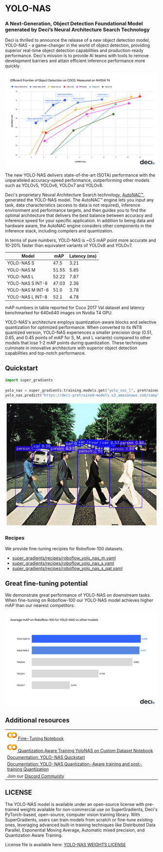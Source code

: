 # YOLO-NAS
### A Next-Generation, Object Detection Foundational Model generated by Deci’s Neural Architecture Search Technology

Deci is thrilled to announce the release of a new object detection model, YOLO-NAS - a game-changer in the world of object detection, providing superior real-time object detection capabilities and production-ready performance. Deci's mission is to provide AI teams with tools to remove development barriers and attain efficient inference performance more quickly.

![YOLO-NAS](documentation/source/images/yolo_nas_frontier.png)

The new YOLO-NAS delivers state-of-the-art (SOTA) performance with the unparalleled accuracy-speed performance, outperforming other models such as YOLOv5, YOLOv6, YOLOv7 and YOLOv8.

Deci's proprietary Neural Architecture Search technology, [AutoNAC™](https://deci.ai/technology/), generated the YOLO-NAS model. The AutoNAC™ engine lets you input any task, data characteristics (access to data is not required), inference environment and performance targets, and then guides you to find the optimal architecture that delivers the best balance between accuracy and inference speed for your specific application. In addition to being data and hardware aware, the AutoNAC engine considers other components in the inference stack, including compilers and quantization.

In terms of pure numbers, YOLO-NAS is ~0.5 mAP point more accurate and 10-20% faster than equivalent variants of YOLOv8 and YOLOv7.

| Model            | mAP   | Latency (ms) |
|------------------|-------|--------------|
| YOLO-NAS S       | 47.5  | 3.21         |
| YOLO-NAS M       | 51.55 | 5.85         |
| YOLO-NAS L       | 52.22 | 7.87         |
| YOLO-NAS S INT-8 | 47.03 | 2.36         |
| YOLO-NAS M INT-8 | 51.0  | 3.78         |
| YOLO-NAS L INT-8 | 52.1  | 4.78         |

mAP numbers in table reported for Coco 2017 Val dataset and latency benchmarked for 640x640 images on Nvidia T4 GPU.

YOLO-NAS's architecture employs quantization-aware blocks and selective quantization for optimized performance. When converted to its INT8 quantized version, YOLO-NAS experiences a smaller precision drop (0.51, 0.65, and 0.45 points of mAP for S, M, and L variants) compared to other models that lose 1-2 mAP points during quantization. These techniques culminate in innovative architecture with superior object detection capabilities and top-notch performance.


## Quickstart

```python
import super_gradients

yolo_nas = super_gradients.training.models.get("yolo_nas_l", pretrained_weights="coco").cuda()
yolo_nas.predict("https://deci-pretrained-models.s3.amazonaws.com/sample_images/beatles-abbeyroad.jpg").show()
```

![YOLO-NAS Predict Demo](documentation/source/images/yolo_nas_predict_demo.png)

### Recipes

We provide fine-tuning recipies for Roboflow-100 datasets. 

* [super_gradients/recipes/roboflow_yolo_nas_m.yaml](src/super_gradients/recipes/roboflow_yolo_nas_m.yaml)
* [super_gradients/recipes/roboflow_yolo_nas_s.yaml](src/super_gradients/recipes/roboflow_yolo_nas_s.yaml)
* [super_gradients/recipes/roboflow_yolo_nas_s_qat.yaml](src/super_gradients/recipes/roboflow_yolo_nas_s_qat.yaml)


## Great fine-tuning potential

We demonstrate great performance of YOLO-NAS on downstream tasks. When fine-tuning on Roboflow-100 our YOLO-NAS model achieves higher mAP than our nearest competitors:

![YOLO-NAS-RF-100](documentation/source/images/yolo_nas_rf100.png)





## Additional resources
<table>
<tr>
    <td>   
        <a target="_blank" href="https://bit.ly/yolo-nas-starter-notebook">
            <img src="./documentation/assets/SG_img/colab_logo.png" /> Fine-Tuning Notebook 
        </a>
    </td>
</tr><tr>
    <td>   
        <a target="_blank" href="https://bit.ly/3MIKdTy">
            <img src="./documentation/assets/SG_img/colab_logo.png" /> Quantization Aware Training YoloNAS on Custom Dataset Notebook
        </a>
    </td>
</tr>
<tr>
    <td>   
        <a target="_blank" href="documentation/source/YoloNASQuickstart.md"> 
            Documentation: YOLO-NAS Quickstart 
        </a>
    </td>
</tr>
<tr>
    <td>
        <a target="_blank" href="documentation/source/qat_ptq_yolo_nas.md"> 
            Documentation: YOLO-NAS Quantization-Aware training and post-training Quantization 
        </a>
    </td>
</tr>

<tr>
    <td>   
        Join our <a target="_blank" href="https://discord.gg/2v6cEGMREN">
             Discord Community
        </a>
    </td>
</tr>
</table>


## LICENSE

The YOLO-NAS model is available under an open-source license with pre-trained weights available for non-commercial use on SuperGradients, Deci's PyTorch-based, open-source, computer vision training library. 
With SuperGradients, users can train models from scratch or fine-tune existing ones, leveraging advanced built-in training techniques like Distributed Data Parallel, Exponential Moving Average, Automatic mixed precision, and Quantization Aware Training.

License file is available here: [YOLO-NAS WEIGHTS LICENSE](LICENSE.YOLONAS.md)
